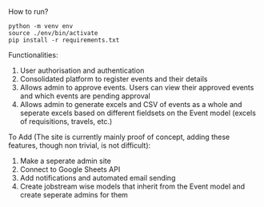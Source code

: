 How to run?
```
python -m venv env
source ./env/bin/activate
pip install -r requirements.txt
```

Functionalities:
1) User authorisation and authentication
2) Consolidated platform to register events and their details
3) Allows admin to approve events. Users can view their approved events and which events are pending approval
4) Allows admin to generate excels and CSV of events as a whole and seperate excels based on different fieldsets on the Event model (excels of requisitions, travels, etc.)

To Add (The site is currently mainly proof of concept, adding these features, though non trivial, is not difficult):
1) Make a seperate admin site
2) Connect to Google Sheets API
3) Add notifications and automated email sending
4) Create jobstream wise models that inherit from the Event model and create seperate admins for them
